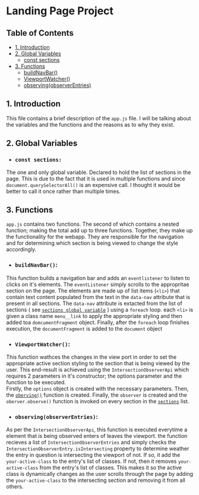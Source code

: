 # Landing Page Project

## **Table of Contents**

* [1. Introduction](#1.-introduction)
* [2. Global Variables](#2.-Global-Variables)
    * [const sections](#const-sections)
* [3. Functions](#3.-functions)
    * [buildNavBar()](#buildNavBar())
    * [ViewportWatcher()](#ViewportWatcher())
    * [observing(observerEntries)](#observing(observerEntries))
## **1. Introduction**
This file contains a brief description of the `app.js` file. I will be talking about the variables and the functions and the reasons as to why they exist.
## **2. Global Variables**
- ### **`const sections:`**   
The one and only global variable. Declared to hold the list of sections in the page. This is due to the fact that it is used in multiple functions and since `document.querySelectorAll()` is an expensive call. I thought it would be better to call it once rather than multiple times. 
## **3. Functions**
`app.js` contains two functions. The second of which contains a nested function; making the total add up to three functions. Together, they make up the functionality for the webapp. They are responsible for the navigation and for determining which section is being viewed to change the style accordingly. 
- ### **`buildNavBar()`:**
This function builds a navigation bar and adds an `eventlistener` to listen to clicks on it's elements. The `eventListener` simply scrolls to the appropritae section on the page. The elements are made up of list items (`<li>`) that contain text content populated from the text in the `data-nav` attribute that is present in all sections. The `data-nav` attribute is extacted from the list of sections ( see [`sections global variable`](#const-sections) ) using a `foreach` loop. each `<li>` is given a class name `menu__link` to apply the appropriate styling and then added toa `domcumentFragment` object. Finally, after the `foreach` loop finishes execution, the `documentFragment` is added to the `document` object
- ### **`ViewportWatcher()`:**
This function wathces the changes in the view port in order to set the appropriate active section styling to the section that is being viewed by the user. This end-result is achieved using the `IntersectionObserverApi` which requires 2 parameters in it's constructor; the options parameter and the function to be executed.  
Firstly, the `options` object is created with the necessary parameters. Then, the [`oberving()`](#observing(observerEntries)) function is created. Finally, the `observer` is created and the `oberver.observe()` function is invoked on every section in the [`sections`](#const-sections) list.
- ### **`observing(observerEntries)`:**
As per the `IntersectionObserverApi`, this function is executed everytime a element that is being observed enters of leaves the viewport. the function recieves a list of `IntersectionObserverEntries` and simply checks the `IntersectionObserverEntry.isIntersecting` property to determine weather the entry in question is intersecting the viewport of not. If so, it add the `your-active-class` to the entry's list of classes. If not, then it removes `your-active-class` from the entry's list of classes. This makes it so the active class is dynamically changes as the user scrolls through the page by adding the `your-active-class` to the intersecting section and removing it from all others. 


